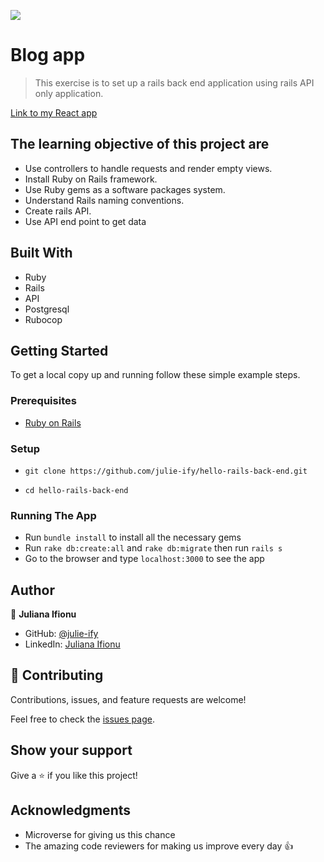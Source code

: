 ![](https://img.shields.io/badge/Microverse-blueviolet)

# Blog app

> This exercise is to set up a rails back end application using rails API only application.

[Link to my React app](https://github.com/julie-ify/hello-react-front-end)

## The learning objective of this project are

- Use controllers to handle requests and render empty views.
- Install Ruby on Rails framework.
- Use Ruby gems as a software packages system.
- Understand Rails naming conventions.
- Create rails API.
- Use API end point to get data


## Built With

- Ruby
- Rails
- API
- Postgresql
- Rubocop

## Getting Started

To get a local copy up and running follow these simple example steps.

### Prerequisites

- [Ruby on Rails](https://guides.rubyonrails.org/getting_started.html)

### Setup
- ```git clone https://github.com/julie-ify/hello-rails-back-end.git```

- ```cd hello-rails-back-end```

### Running The App

- Run ```bundle install``` to install all the necessary gems
- Run ```rake db:create:all``` and ```rake db:migrate``` then run ```rails s``` 
- Go to the browser and type `localhost:3000` to see the app

## Author

👤 **Juliana Ifionu**

- GitHub: [@julie-ify](https://github.com/julie-ify)
- LinkedIn: [Juliana Ifionu](https://www.linkedin.com/in/e-ifionu/)


## 🤝 Contributing

Contributions, issues, and feature requests are welcome!

Feel free to check the [issues page](https://github.com/julie-ify/hello-rails-back-end/issues).

## Show your support

Give a ⭐️ if you like this project!

## Acknowledgments

- Microverse for giving us this chance
- The amazing code reviewers for making us improve every day 👍